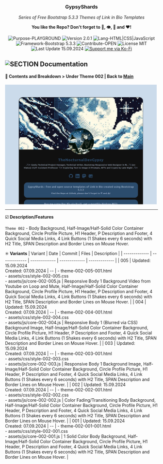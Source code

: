 <!-- <p align="center"><img src="/md_assets/octocat.gif" alt="Logo" width="130" height="130"></p> -->
<h3 align="center">GypsyShards</h3>
<p align="center"><em>Series of Free Bootstrap 5.3.3 Themes of Link in Bio Templates</em></p>
<p align="center"><strong>You like the Repo? Don't forget to 🌟, 👁️, 🔱 and ❤️!</strong></p>
<p align="center">
   <img src="https://img.shields.io/badge/Purpose-PLAYGROUND-%2300416a?logoColor=white&labelColor=%2300416a&color=%2324292e&textColor=white" alt="Purpose-PLAYGROUND">
   <img src="https://img.shields.io/badge/Version-2.0.1-%2300416a?logoColor=white&labelColor=%2300416a&color=%2324292e&textColor=white" alt="Version 2.0.1">
   <img src="https://img.shields.io/badge/Lang-HTML%20|%20CSS%20|%20JavaScript-%2300416a?logoColor=white&labelColor=%2300416a&color=%2324292e&textColor=white" alt="Lang-HTML|CSS|JavaScript">
   <img src="https://img.shields.io/badge/Framework-Bootstrap%205.3.3-%2300416a?logoColor=white&labelColor=%2300416a&color=%2324292e&textColor=white" alt="Framework-Bootstrap 5.3.3">
   <img src="https://img.shields.io/badge/Contribute-OPEN-%2300416a?logoColor=white&labelColor=%2300416a&color=%2324292e&textColor=white" alt="Contribute-OPEN">
   <img src="https://img.shields.io/badge/License-MIT-%2300416a?logoColor=white&labelColor=%2300416a&color=%2324292e&textColor=white" alt="License MIT">
   <img src="https://img.shields.io/badge/Last%20Update-15.09.2024-%2300416a?logoColor=white&labelColor=%2300416a&color=%2324292e&textColor=white" alt="Last Update 15.09.2024">
   <a href="https://ko-fi.com/thenocturnaldevgypsy">
      <img src="https://img.shields.io/badge/Support%20me%20via%20Ko--Fi-%2300416a?logo=ko-fi&logoColor=white&color=%2300416a&textColor=white" alt="Support me via Ko-Fi">
   </a>
</p>

## ![SECTION Documentation](https://img.shields.io/badge/📚-Documentation-%2300416a?logoColor=white&labelColor=%2300416a&color=%2324292e&textColor=white)

#### 📖 Contents and Breakdown > Under Theme 002 | Back to [Main](README.md)

<img src="/md_assets/theme-002.jpg" alt="Theme 002" width="500">

---

☑️ **Description/Features** 

`Theme 002` - Body Background, Half-Image/Half-Solid Color Container Background, Circle Profile Picture, H1 Header, P Description and Footer, 4 Quick Social Media Links, 4 Link Buttons (1 Shakes every 6 seconds) with H2 Title, SPAN Description and Border Lines on Mouse Hover.

✳️ **Variants**
| Variant | Date | Commit | Files | Description |
| ------------- | ------------- | ------------- | ------------- | ------------- |
| 005 | Updated: 15.09.2024<br>Created: 07.09.2024 | -- | - theme-002-005-001.html<br>- assets/css/style-002-005.css<br>- assets/js/core-002-005.js | Responsive Body 1 Background Video from Youtube on Loop and Mute, Half-Image/Half-Solid Color Container Background, Circle Profile Picture, H1 Header, P Description and Footer, 4 Quick Social Media Links,  4 Link Buttons (1 Shakes every 6 seconds) with H2 Title, SPAN Description and Border Lines on Mouse Hover. |
| 004 | Updated: 15.09.2024<br>Created: 07.09.2024 | -- | - theme-002-004-001.html<br>- assets/css/style-002-004.css<br>- assets/js/core-002-004.js | Responsive Body 1 (Blurred via CSS) Background Image, Half-Image/Half-Solid Color Container Background, Circle Profile Picture, H1 Header, P Description and Footer, 4 Quick Social Media Links,  4 Link Buttons (1 Shakes every 6 seconds) with H2 Title, SPAN Description and Border Lines on Mouse Hover. |
| 003 | Updated: 15.09.2024<br>Created: 07.09.2024 | -- | - theme-002-003-001.html<br>- assets/css/style-002-003.css<br>- assets/js/core-002-003.js | Responsive Body 1 Background Image, Half-Image/Half-Solid Color Container Background, Circle Profile Picture, H1 Header, P Description and Footer, 4 Quick Social Media Links,  4 Link Buttons (1 Shakes every 6 seconds) with H2 Title, SPAN Description and Border Lines on Mouse Hover. |
| 002 | Updated: 15.09.2024<br>Created: 07.09.2024 | -- | - theme-002-002-001.html<br>- assets/css/style-002-002.css<br>- assets/js/core-002-002.js | Color Fading/Transitioning Body Background, Half-Image/Half-Solid Color Container Background, Circle Profile Picture, H1 Header, P Description and Footer, 4 Quick Social Media Links,  4 Link Buttons (1 Shakes every 6 seconds) with H2 Title, SPAN Description and Border Lines on Mouse Hover. |
| 001 | Updated: 15.09.2024<br>Created: 07.09.2024 | -- | - theme-002-001-001.html<br>- assets/css/style-002-001.css<br>- assets/js/core-002-001.js | 1 Solid Color Body Background, Half-Image/Half-Solid Color Container Background, Circle Profile Picture, H1 Header, P Description and Footer, 4 Quick Social Media Links,  4 Link Buttons (1 Shakes every 6 seconds) with H2 Title, SPAN Description and Border Lines on Mouse Hover. |